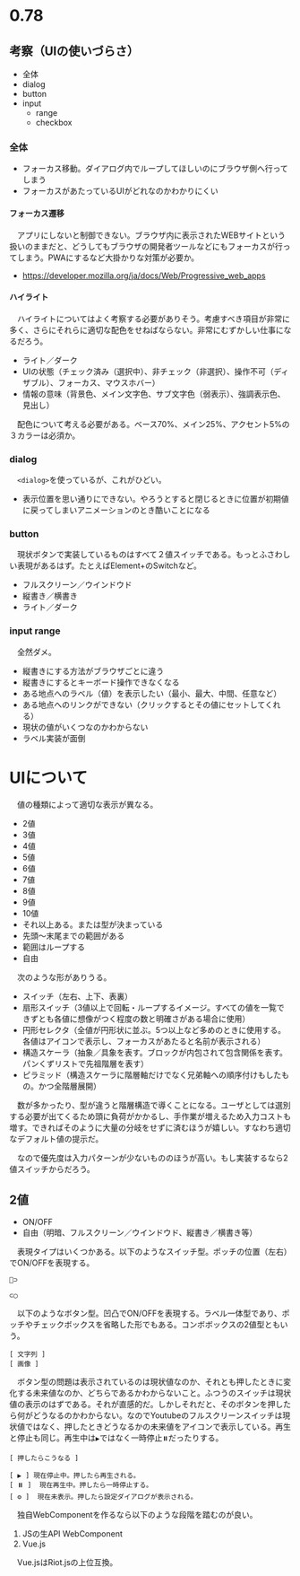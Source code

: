 # 0.78 

## 考察（UIの使いづらさ）

* 全体
* dialog
* button
* input
    * range
    * checkbox

### 全体

* フォーカス移動。ダイアログ内でループしてほしいのにブラウザ側へ行ってしまう
* フォーカスがあたっているUIがどれなのかわかりにくい

#### フォーカス遷移

　アプリにしないと制御できない。ブラウザ内に表示されたWEBサイトという扱いのままだと、どうしてもブラウザの開発者ツールなどにもフォーカスが行ってしまう。PWAにするなど大掛かりな対策が必要か。

* https://developer.mozilla.org/ja/docs/Web/Progressive_web_apps

#### ハイライト

　ハイライトについてはよく考察する必要がありそう。考慮すべき項目が非常に多く、さらにそれらに適切な配色をせねばならない。非常にむずかしい仕事になるだろう。

* ライト／ダーク
* UIの状態（チェック済み（選択中）、非チェック（非選択）、操作不可（ディザブル）、フォーカス、マウスホバー）
* 情報の意味（背景色、メイン文字色、サブ文字色（弱表示）、強調表示色、見出し）

　配色について考える必要がある。ベース70%、メイン25%、アクセント5%の３カラーは必須か。

### dialog

　`<dialog>`を使っているが、これがひどい。

* 表示位置を思い通りにできない。やろうとすると閉じるときに位置が初期値に戻ってしまいアニメーションのとき酷いことになる

### button

　現状ボタンで実装しているものはすべて２値スイッチである。もっとふさわしい表現があるはず。たとえばElement+のSwitchなど。

* フルスクリーン／ウインドウド
* 縦書き／横書き
* ライト／ダーク

### input range

　全然ダメ。

* 縦書きにする方法がブラウザごとに違う
* 縦書きにするとキーボード操作できなくなる
* ある地点へのラベル（値）を表示したい（最小、最大、中間、任意など）
* ある地点へのリンクができない（クリックするとその値にセットしてくれる）
* 現状の値がいくつなのかわからない
* ラベル実装が面倒

# UIについて

　値の種類によって適切な表示が異なる。

* 2値
* 3値
* 4値
* 5値
* 6値
* 7値
* 8値
* 9値
* 10値
* それ以上ある。または型が決まっている
* 先頭〜末尾までの範囲がある
* 範囲はループする
* 自由

　次のような形がありうる。

* スイッチ（左右、上下、表裏）
* 扇形スイッチ（3値以上で回転・ループするイメージ。すべての値を一覧できずとも各値に想像がつく程度の数と明確さがある場合に使用）
* 円形セレクタ（全値が円形状に並ぶ。5つ以上など多めのときに使用する。各値はアイコンで表示し、フォーカスがあたると名前が表示される）
* 構造スケーラ（抽象／具象を表す。ブロックが内包されて包含関係を表す。パンくずリストで先祖階層を表す）
* ピラミッド（構造スケーラに階層軸だけでなく兄弟軸への順序付けもしたもの。かつ全階層展開）

　数が多かったり、型が違うと階層構造で導くことになる。ユーザとしては選別する必要が出てくるため頭に負荷がかかるし、手作業が増えるため入力コストも増す。できればそのように大量の分岐をせずに済むほうが嬉しい。すなわち適切なデフォルト値の提示だ。

　なので優先度は入力パターンが少ないもののほうが高い。もし実装するなら2値スイッチからだろう。

## 2値

* ON/OFF
* 自由（明暗、フルスクリーン／ウインドウド、縦書き／横書き等）

　表現タイプはいくつかある。以下のようなスイッチ型。ポッチの位置（左右）でON/OFFを表現する。

```
🔴⊃
```
```
⊂◯
```

　以下のようなボタン型。凹凸でON/OFFを表現する。ラベル一体型であり、ポッチやチェックボックスを省略した形でもある。コンボボックスの2値型ともいう。

```
[ 文字列 ]
[ 画像 ]
```

　ボタン型の問題は表示されているのは現状値なのか、それとも押したときに変化する未来値なのか、どちらであるかわからないこと。ふつうのスイッチは現状値の表示のはずである。それが直感的だ。しかしそれだと、そのボタンを押したら何がどうなるのかわからない。なのでYoutubeのフルスクリーンスイッチは現状値ではなく、押したときどうなるかの未来値をアイコンで表示している。再生と停止も同じ。再生中は`▶`ではなく一時停止`⏸️`だったりする。

```
[ 押したらこうなる ]

[ ▶ ] 現在停止中。押したら再生される。
[ ⏸️ ]  現在再生中。押したら一時停止する。
[ ⚙ ]  現在未表示。押したら設定ダイアログが表示される。
```

　独自WebComponentを作るなら以下のような段階を踏むのが良い。

1. JSの生API WebComponent
1. Vue.js

　Vue.jsはRiot.jsの上位互換。

